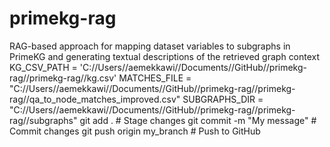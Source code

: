 # primekg-rag
RAG-based approach for mapping dataset variables to subgraphs in PrimeKG and generating textual descriptions of the retrieved graph context
KG_CSV_PATH = 'C://Users//aemekkawi//Documents//GitHub//primekg-rag//primekg-rag//kg.csv' 
MATCHES_FILE = "C://Users//aemekkawi//Documents//GitHub//primekg-rag//primekg-rag//qa_to_node_matches_improved.csv"
SUBGRAPHS_DIR = "C://Users//aemekkawi//Documents//GitHub//primekg-rag//primekg-rag//subgraphs"
git add .                       # Stage changes
git commit -m "My message"      # Commit changes
git push origin my_branch       # Push to GitHub